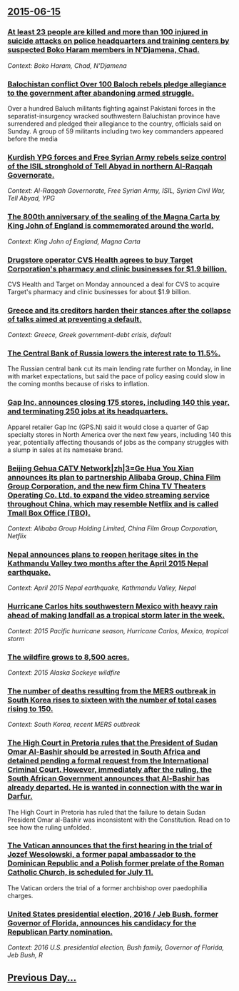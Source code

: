 ## [2015-06-15](/news/2015/06/15/index.md)

### [At least 23 people are killed and more than 100 injured in suicide attacks on police headquarters and training centers by suspected Boko Haram members in N'Djamena, Chad. ](/news/2015/06/15/at-least-23-people-are-killed-and-more-than-100-injured-in-suicide-attacks-on-police-headquarters-and-training-centers-by-suspected-boko-har.md)
_Context: Boko Haram, Chad, N'Djamena_

### [Balochistan conflict Over 100 Baloch rebels pledge allegiance to the government after abandoning armed struggle. ](/news/2015/06/15/balochistan-conflict-pover-100-baloch-rebels-pledge-allegiance-to-the-government-after-abandoning-armed-struggle.md)
Over a hundred Baluch militants fighting against Pakistani forces in the separatist-insurgency wracked southwestern Baluchistan province have surrendered and pledged their allegiance to the country, officials said on Sunday. A group of 59 militants including two key commanders appeared before the media

### [Kurdish YPG forces and Free Syrian Army rebels seize control of the ISIL stronghold of Tell Abyad in northern Al-Raqqah Governorate. ](/news/2015/06/15/kurdish-ypg-forces-and-free-syrian-army-rebels-seize-control-of-the-isil-stronghold-of-tell-abyad-in-northern-al-raqqah-governorate.md)
_Context: Al-Raqqah Governorate, Free Syrian Army, ISIL, Syrian Civil War, Tell Abyad, YPG_

### [The 800th anniversary of the sealing of the Magna Carta by King John of England is commemorated around the world. ](/news/2015/06/15/the-800th-anniversary-of-the-sealing-of-the-magna-carta-by-king-john-of-england-is-commemorated-around-the-world.md)
_Context: King John of England, Magna Carta_

### [Drugstore operator CVS Health agrees to buy Target Corporation's pharmacy and clinic businesses for $1.9 billion. ](/news/2015/06/15/drugstore-operator-cvs-health-agrees-to-buy-target-corporation-s-pharmacy-and-clinic-businesses-for-1-9-billion.md)
CVS Health and Target on Monday announced a deal for CVS to acquire Target&#039;s pharmacy and clinic businesses for about $1.9 billion. 

### [Greece and its creditors harden their stances after the collapse of talks aimed at preventing a default. ](/news/2015/06/15/greece-and-its-creditors-harden-their-stances-after-the-collapse-of-talks-aimed-at-preventing-a-default.md)
_Context: Greece, Greek government-debt crisis, default_

### [The Central Bank of Russia lowers the interest rate to 11.5%. ](/news/2015/06/15/the-central-bank-of-russia-lowers-the-interest-rate-to-11-5.md)
The Russian central bank cut its main lending rate further on Monday, in line with market expectations, but said the pace of policy easing could slow in the coming months because of risks to inflation.

### [Gap Inc. announces closing 175 stores, including 140 this year, and terminating 250 jobs at its headquarters. ](/news/2015/06/15/gap-inc-announces-closing-175-stores-including-140-this-year-and-terminating-250-jobs-at-its-headquarters.md)
Apparel retailer Gap Inc (GPS.N) said it would close a quarter of Gap specialty stores in North America over the next few years, including 140 this year, potentially affecting thousands of jobs as the company struggles with a slump in sales at its namesake brand.

### [Beijing Gehua CATV Network|zh|3=Ge Hua You Xian  announces its plan to partnership Alibaba Group, China Film Group Corporation, and the new firm China TV Theaters Operating Co. Ltd. to expand the video streaming service throughout China, which may resemble Netflix and is called Tmall Box Office (TBO). ](/news/2015/06/15/beijing-gehua-catv-network-zh-3-aeaaeco-announces-its-plan-to-partnership-alibaba-group-china-film-group-corporation-and-the-new-firm.md)
_Context: Alibaba Group Holding Limited, China Film Group Corporation, Netflix_

### [Nepal announces plans to reopen heritage sites in the Kathmandu Valley two months after the April 2015 Nepal earthquake. ](/news/2015/06/15/nepal-announces-plans-to-reopen-heritage-sites-in-the-kathmandu-valley-two-months-after-the-april-2015-nepal-earthquake.md)
_Context: April 2015 Nepal earthquake, Kathmandu Valley, Nepal_

### [Hurricane Carlos hits southwestern Mexico with heavy rain ahead of making landfall as a tropical storm later in the week. ](/news/2015/06/15/hurricane-carlos-hits-southwestern-mexico-with-heavy-rain-ahead-of-making-landfall-as-a-tropical-storm-later-in-the-week.md)
_Context: 2015 Pacific hurricane season, Hurricane Carlos, Mexico, tropical storm_

### [ The wildfire grows to 8,500 acres. ](/news/2015/06/15/the-wildfire-grows-to-8-500-acres.md)
_Context: 2015 Alaska Sockeye wildfire_

### [The number of deaths resulting from the MERS outbreak in South Korea rises to sixteen with the number of total cases rising to 150. ](/news/2015/06/15/the-number-of-deaths-resulting-from-the-mers-outbreak-in-south-korea-rises-to-sixteen-with-the-number-of-total-cases-rising-to-150.md)
_Context: South Korea, recent MERS outbreak_

### [The High Court in Pretoria rules that the President of Sudan Omar Al-Bashir should be arrested in South Africa and detained pending a formal request from the International Criminal Court. However, immediately after the ruling, the South African Government announces that Al-Bashir has already departed. He is wanted in connection with the war in Darfur. ](/news/2015/06/15/the-high-court-in-pretoria-rules-that-the-president-of-sudan-omar-al-bashir-should-be-arrested-in-south-africa-and-detained-pending-a-formal.md)
The High Court in Pretoria has ruled that the failure to detain Sudan President Omar al-Bashir was inconsistent with the Constitution. Read on to see how the ruling unfolded.

### [The Vatican announces that the first hearing in the trial of Jozef Wesolowski, a former papal ambassador to the Dominican Republic and a Polish former prelate of the Roman Catholic Church, is scheduled for July 11. ](/news/2015/06/15/the-vatican-announces-that-the-first-hearing-in-the-trial-of-ja3zef-wesoaowski-a-former-papal-ambassador-to-the-dominican-republic-and-a-p.md)
The Vatican orders the trial of a former archbishop over paedophilia charges.

### [United States presidential election, 2016 / Jeb Bush, former Governor of Florida, announces his candidacy for the Republican Party nomination. ](/news/2015/06/15/united-states-presidential-election-2016-jeb-bush-former-governor-of-florida-announces-his-candidacy-for-the-republican-party-nominatio.md)
_Context: 2016 U.S. presidential election, Bush family, Governor of Florida, Jeb Bush, R_

## [Previous Day...](/news/2015/06/14/index.md)

